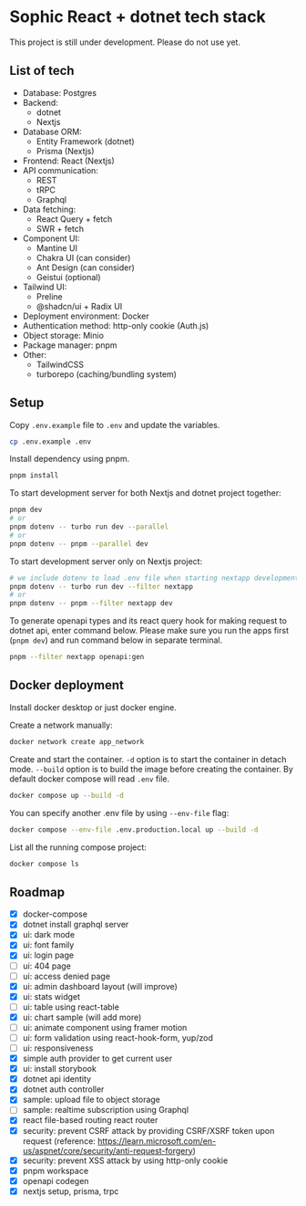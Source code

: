 # Sophic React + dotnet tech stack

This project is still under development. Please do not use yet.

## List of tech

- Database: Postgres
- Backend:
  - dotnet
  - Nextjs
- Database ORM:
  - Entity Framework (dotnet)
  - Prisma (Nextjs)
- Frontend: React (Nextjs)
- API communication:
  - REST
  - tRPC
  - Graphql
- Data fetching:
  - React Query + fetch
  - SWR + fetch
- Component UI:
  - Mantine UI
  - Chakra UI (can consider)
  - Ant Design (can consider)
  - Geistui (optional)
- Tailwind UI:
  - Preline
  - @shadcn/ui + Radix UI
- Deployment environment: Docker
- Authentication method: http-only cookie (Auth.js)
- Object storage: Minio
- Package manager: pnpm
- Other:
  - TailwindCSS
  - turborepo (caching/bundling system)

## Setup

Copy `.env.example` file to `.env` and update the variables.

```bash
cp .env.example .env
```

Install dependency using pnpm. 

```bash
pnpm install
```

To start development server for both Nextjs and dotnet project together:

```bash
pnpm dev
# or
pnpm dotenv -- turbo run dev --parallel
# or
pnpm dotenv -- pnpm --parallel dev
```

To start development server only on Nextjs project:

```bash
# we include dotenv to load .env file when starting nextapp development server
pnpm dotenv -- turbo run dev --filter nextapp
# or
pnpm dotenv -- pnpm --filter nextapp dev
```

To generate openapi types and its react query hook for making request to dotnet api, enter command below. Please make sure you run the apps first (`pnpm dev`) and run command below in separate terminal.

```bash
pnpm --filter nextapp openapi:gen
```

## Docker deployment

Install docker desktop or just docker engine.

Create a network manually:

```bash
docker network create app_network
```

Create and start the container. `-d` option is to start the container in detach mode. `--build` option is to build the image before creating the container. By default docker compose will read `.env` file.

```bash
docker compose up --build -d
```

You can specify another .env file by using `--env-file` flag:

```bash
docker compose --env-file .env.production.local up --build -d
```

List all the running compose project:

```bash
docker compose ls
```

## Roadmap

- [x] docker-compose
- [x] dotnet install graphql server
- [x] ui: dark mode
- [x] ui: font family
- [x] ui: login page
- [ ] ui: 404 page
- [ ] ui: access denied page
- [x] ui: admin dashboard layout (will improve)
- [x] ui: stats widget
- [ ] ui: table using react-table
- [x] ui: chart sample (will add more)
- [ ] ui: animate component using framer motion
- [ ] ui: form validation using react-hook-form, yup/zod
- [ ] ui: responsiveness
- [x] simple auth provider to get current user
- [x] ui: install storybook
- [x] dotnet api identity
- [x] dotnet auth controller
- [x] sample: upload file to object storage
- [ ] sample: realtime subscription using Graphql
- [x] react file-based routing react router
- [x] security: prevent CSRF attack by providing CSRF/XSRF token upon request (reference: https://learn.microsoft.com/en-us/aspnet/core/security/anti-request-forgery)
- [x] security: prevent XSS attack by using http-only cookie
- [x] pnpm workspace
- [x] openapi codegen
- [x] nextjs setup, prisma, trpc
